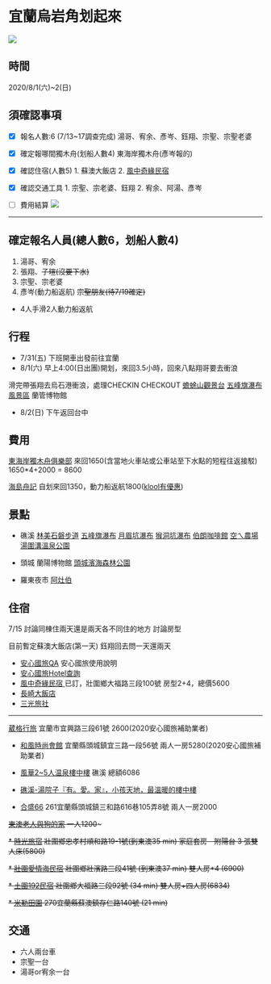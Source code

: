 # 宜蘭烏岩角划起來
![](https://i.imgur.com/xQpDKWC.jpg)


## 時間
2020/8/1(六)~2(日)

## 須確認事項
- [x] 報名人數:6 (7/13~17調查完成) 
      湯哥、宥余、彥岑、鈺翔、宗聖、宗聖老婆
- [x] 確定報哪間獨木舟(划船人數4)
     東海岸獨木舟(彥岑報的)
- [x] 確認住宿(人數5)
      1. 蘇澳大飯店
      2. [風中奇緣民宿 ](https://www.booking.com/hotel/tw/feng-zhong-qi-yuan-min-su.zh-tw.html)
- [x] 確認交通工具
      1. 宗聖、宗老婆、鈺翔
      2. 宥余、阿湯、彥岑
- [ ] 費用結算
![](https://i.imgur.com/oUiavaM.png)
 

---

## 確定報名人員(總人數6，划船人數4)
1. 湯哥、宥余
2. 張翔、~~子瑄(沒要下水)~~
3. 宗聖、宗老婆
4. 彥岑(動力船返航)
~~宗聖朋友(待7/19確定)~~
* 4人手滑2人動力船返航


## 行程 
* 7/31(五) 下班開車出發前往宜蘭
* 8/1(六) 早上4:00(日出團)開划，來回3.5小時，回來八點翔哥要去衝浪

滑完帶張翔去烏石港衝浪，處理CHECKIN CHECKOUT
[蟾蜍山觀景台](https://kafkalin.com/toadmountain/)
[五峰旗瀑布風景區](https://kenalice.tw/blog/post/43530766#%E4%BA%94%E5%B3%B0%E6%97%97%E7%80%91%E5%B8%83%E9%A2%A8%E6%99%AF%E5%8D%80)
蘭管博物館


* 8/2(日) 下午返回台中

## 費用
[東海岸獨木舟俱樂部](https://www.taiwankayaktour.com/tour6)
來回1650(含當地火車站或公車站至下水點的短程往返接駁)
1650*4+2000 = 8600


[海島舟記](https://www.beclass.com/rid=2343aa65e0d5f308d5aa)
自划來回1350，動力船返航1800([klool有優惠](https://www.klook.com/zh-TW/activity/3734-dong-ao-bay-sea-cave-kayak-yilan/#krt=r22&krid=531b8819-a6a6-414e-7ce4-51ffc4ce6580))

## 景點
* 礁溪
[林美石磐步道](https://taiwantour.info/yilan-mystery/)
[五峰旗瀑布](https://ifunny.blog/jiaoxi-waterfall/)
[月眉坑瀑布](https://ballenf.pixnet.net/blog/post/44102055)
[猴洞坑瀑布](http://www.tonyhuang39.com/tony0970/tony0970.html)
[伯朗咖啡館](https://bobowin.blog/yilan-castle/)
[空ㄟ農場](https://ainycka0815.pixnet.net/blog/post/469387613)
[湯圍溝溫泉公園](https://eeooa0314.pixnet.net/blog/post/466919213-%E5%AE%9C%E8%98%AD%E7%A4%81%E6%BA%AA%E5%85%8D%E8%B2%BB%E6%BA%AB%E6%B3%89-%E2%96%B6-%E6%B9%AF%E5%9C%8D%E6%BA%9D%E6%BA%AB%E6%B3%89%E5%85%AC%E5%9C%92-%E2%96%B6-%E5%85%8D)
* 頭城
蘭陽博物館
[頭城濱海森林公園](https://solomo.xinmedia.com/ceciliawang1103/166302)

* 羅東夜市
[阿灶伯](https://iko40623.pixnet.net/blog/post/459666667)

## 住宿
7/15 討論同棟住兩天還是兩天各不同住的地方
     討論房型


目前暫定蘇澳大飯店(第一天)
鈺翔回去問一天還兩天

* [安心國旅QA](https://admin.taiwan.net.tw/Handlers/FileHandler.ashx?fid=a1983eae-22ca-4f46-a055-c20636237d48&type=4&no=1)
安心國旅使用說明
* [安心國旅Hotel查詢](https://funtour.tbroc.gov.tw/hotel)
* [風中奇緣民宿 ](https://www.booking.com/hotel/tw/feng-zhong-qi-yuan-min-su.zh-tw.html)
  已訂，壯圍鄉大福路三段100號
  房型2+4，總價5600
* [長崎大飯店](http://longchi.ho.net.tw)
* [三光旅社](http://www.sanguang.com.tw/index.php#room)

---

[葳格行旅](https://www.easytravel.com.tw/Ehotel/default.aspx?n=7060)
宜蘭市宜興路三段61號
2600(2020安心國旅補助業者)

* [和風時尚會館](https://www.hefong-villa.com.tw/room_villa.html)
宜蘭縣頭城鎮宜三路一段56號
兩人一房5280(2020安心國旅補助業者)


* [風華2~5人温泉樓中樓](https://www.airbnb.com.tw/rooms/3099106?location=%E5%AE%9C%E8%98%AD%E7%A4%81%E6%BA%AA&adults=5&check_in=2020-08-01&check_out=2020-08-02&source_impression_id=p3_1595254620_rsqmPEDi7a%2F7klz3&guests=1)
礁溪
總額6086

* [礁溪-湯院子『有。愛。家』，小孩天地，最溫暖的樓中樓](https://www.airbnb.com.tw/rooms/39930980?location=%E5%AE%9C%E8%98%AD%E7%A4%81%E6%BA%AA&adults=5&check_in=2020-08-01&check_out=2020-08-02&source_impression_id=p3_1595254770_SoUQ2VpZQUbMihQ%2F&guests=1)


* [合盛66](http://hs66.web3.tw/coupon/4711)
261宜蘭縣頭城鎮三和路616巷105弄8號
兩人一房2000 

~~[東澳老人與狗的家](https://www.facebook.com/pages/category/Bed-and-Breakfast/東澳老人與狗的家-1112926872101052/)
一人1200~~~


~~* [時光旅宿](https://www.booking.com/hotel/tw/shi-guang-lu-su.zh-tw.html?aid=859895;label=yilan-m2A7L2YGYkUv2Rg%2A2aVSygS393023658185%3Apl%3Ata%3Ap1%3Ap2%3Aac%3Aap%3Aneg%3Afi%3Atiaud-898142577569%3Akwd-32171960273%3Alp9040380%3Ali%3Adec%3Adm%3Appccp%3DUmFuZG9tSVYkc2RlIyh9Ya3yBIgOvqZEUmeY7W7Hcc0;all_sr_blocks=174538512_200013445_0_0_0%2C174538503_200013445_4_0_0;checkin=2020-07-31;checkout=2020-08-02;dest_id=900054296;dest_type=city;dist=0;group_adults=7;group_children=0;hapos=1;highlighted_blocks=174538512_200013445_0_0_0%2C174538503_200013445_4_0_0;hpos=1;no_rooms=5;req_adults=7;req_children=0;room1=A;room2=A;room3=A;room4=A%2CA;room5=A%2CA;sb_price_type=total;show_room=174538512;sr_order=popularity;srepoch=1594736921;srpvid=804665cccdb501f8;type=total;ucfs=1&#room_174538512)
壯圍鄉忠孝村順和路19-1號(到東澳35 min)
家庭套房－附陽台 3 張雙人床(5800)~~

~~* [壯圍愛情海民宿](https://www.booking.com/hotel/tw/zhuang-wei-ai-qing-hai-min-su.zh-tw.html?aid=859895;label=yilan-m2A7L2YGYkUv2Rg%2A2aVSygS393023658185%3Apl%3Ata%3Ap1%3Ap2%3Aac%3Aap%3Aneg%3Afi%3Atiaud-898142577569%3Akwd-32171960273%3Alp9040380%3Ali%3Adec%3Adm%3Appccp%3DUmFuZG9tSVYkc2RlIyh9Ya3yBIgOvqZEUmeY7W7Hcc0;all_sr_blocks=371151301_187523499_2_1_0%2C371151301_187523499_2_1_0%2C371151301_187523499_2_1_0%2C371151301_187523499_2_1_0%2C371151302_187523499_2_1_0;checkin=2020-07-31;checkout=2020-08-01;dest_id=900054296;dest_type=city;dist=0;group_adults=7;group_children=0;hapos=4;highlighted_blocks=371151301_187523499_2_1_0%2C371151301_187523499_2_1_0%2C371151301_187523499_2_1_0%2C371151301_187523499_2_1_0%2C371151302_187523499_2_1_0;hpos=4;no_rooms=5;req_adults=7;req_children=0;room1=A;room2=A;room3=A;room4=A%2CA;room5=A%2CA;sb_price_type=total;sr_order=popularity;srepoch=1594737192;srpvid=49fa6653cc650039;type=total;ucfs=1&#hotelTmpl)
壯圍鄉壯濱路三段41號 (到東澳37 min)
雙人房*4 (6900)~~

~~* [土圍192民宿](https://www.booking.com/hotel/tw/tu-wei-192min-su.zh-tw.html?aid=859895;label=yilan-m2A7L2YGYkUv2Rg%2A2aVSygS393023658185%3Apl%3Ata%3Ap1%3Ap2%3Aac%3Aap%3Aneg%3Afi%3Atiaud-898142577569%3Akwd-32171960273%3Alp9040380%3Ali%3Adec%3Adm%3Appccp%3DUmFuZG9tSVYkc2RlIyh9Ya3yBIgOvqZEUmeY7W7Hcc0;all_sr_blocks=218471802_201508413_0_0_0%2C218471804_201508413_0_0_0%2C218471801_201508413_0_0_0;checkin=2020-07-31;checkout=2020-08-01;dest_id=900054296;dest_type=city;dist=0;group_adults=7;group_children=0;hapos=5;highlighted_blocks=218471802_201508413_0_0_0%2C218471804_201508413_0_0_0%2C218471801_201508413_0_0_0;hpos=5;no_rooms=5;req_adults=7;req_children=0;room1=A;room2=A;room3=A;room4=A%2CA;room5=A%2CA;sb_price_type=total;sr_order=popularity;srepoch=1594737192;srpvid=49fa6653cc650039;type=total;ucfs=1&#hotelTmpl)
壯圍鄉大福路三段92號 (34 min)
雙人房+四人房(6834)~~

~~* [米勒田園](http://millgarden.elandbnb.tw/index.html#about)
270宜蘭縣蘇澳鎮存仁路140號 (21 min)~~


## 交通
* 六人兩台車
* 宗聖一台
* 湯哥or宥余一台







